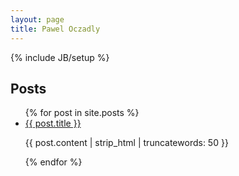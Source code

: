```yaml
---
layout: page
title: Pawel Oczadly
---
```

{% include JB/setup %}

## Posts

<ul>
  {% for post in site.posts %}
    <li>
      <a href="{{ post.url }}">{{ post.title }}</a>
      <p>{{ post.content | strip_html | truncatewords: 50 }}</p>
    </li>
  {% endfor %}
</ul>
